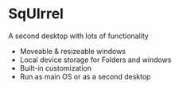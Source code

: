 # SqUIrrel

A second desktop with lots of functionality

- Moveable & resizeable windows
- Local device storage for Folders and windows
- Built-in customization
- Run as main OS or as a second desktop
